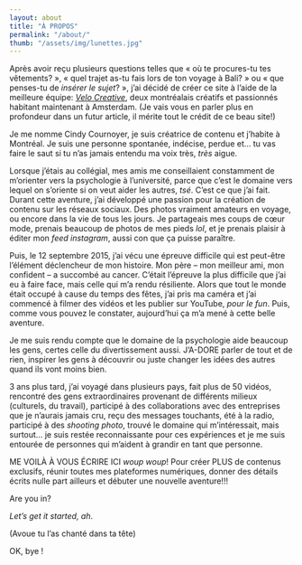 ```yaml
---
layout: about
title: "À PROPOS"
permalink: "/about/"
thumb: "/assets/img/lunettes.jpg"
---
```

Après avoir reçu plusieurs questions telles que « où te procures-tu tes vêtements? », « quel trajet as-tu fais lors de ton voyage à Bali? » ou « que penses-tu de _insérer le sujet_? », j’ai décidé de créer ce site à l’aide de la meilleure équipe: [_Velo Creative_](www.velocreative.studio), deux montréalais créatifs et passionnés habitant maintenant à Amsterdam. (Je vais vous en parler plus en profondeur dans un futur article, il mérite tout le crédit de ce beau site!)

Je me nomme Cindy Cournoyer, je suis créatrice de contenu et j’habite à Montréal. Je suis une personne spontanée, indécise, perdue et… tu vas faire le saut si tu n’as jamais entendu ma voix très, _très_ aigue.

Lorsque j’étais au collégial, mes amis me conseillaient constamment de m’orienter vers la psychologie à l’université, parce que c’est le domaine vers lequel on s’oriente si on veut aider les autres, _tsé_. C’est ce que j’ai fait. Durant cette aventure, j’ai développé une passion pour la création de contenu sur les réseaux sociaux. Des photos vraiment amateurs en voyage, ou encore dans la vie de tous les jours. Je partageais mes coups de cœur mode, prenais beaucoup de photos de mes pieds _lol_, et je prenais plaisir à éditer mon _feed_ _instagram_, aussi con que ça puisse paraître.

Puis, le 12 septembre 2015, j’ai vécu une épreuve difficile qui est peut-être l’élément déclencheur de mon histoire. Mon père – mon meilleur ami, mon confident – a succombé au cancer. C’était l’épreuve la plus difficile que j’ai eu à faire face, mais celle qui m’a rendu résiliente. Alors que tout le monde était occupé à cause du temps des fêtes, j’ai pris ma caméra et j’ai commencé à filmer des vidéos et les publier sur YouTube, _pour le fun_. Puis, comme vous pouvez le constater, aujourd’hui ça m’a mené à cette belle aventure.

Je me suis rendu compte que le domaine de la psychologie aide beaucoup les gens, certes celle du divertissement aussi. J’A-DORE parler de tout et de rien, inspirer les gens à découvrir ou juste changer les idées des autres quand ils vont moins bien.

3 ans plus tard, j’ai voyagé dans plusieurs pays, fait plus de 50 vidéos, rencontré des gens extraordinaires provenant de différents milieux (culturels, du travail), participé à des collaborations avec des entreprises que je n’aurais jamais cru, reçu des messages touchants, été à la radio, participé à des _shooting photo_, trouvé le domaine qui m’intéressait, mais surtout… je suis restée reconnaissante pour ces expériences et je me suis entourée de personnes qui m’aident à grandir en tant que personne.

ME VOILÀ À VOUS ÉCRIRE ICI _woup woup_! Pour créer PLUS de contenus exclusifs, réunir toutes mes plateformes numériques, donner des détails écrits nulle part ailleurs et débuter une nouvelle aventure!!!

Are you in?

_Let’s get it started, ah_.

\(Avoue tu l’as chanté dans ta tête)

OK, bye !